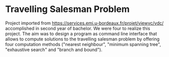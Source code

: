 # Travelling Salesman Problem
Project imported from https://services.emi.u-bordeaux.fr/projet/viewvc/vdc/ accomplished in second year of bachelor. We were four to realize this project. The aim was to design a program as command line interface that allows to compute solutions to the travelling salesman problem by offering four computation methods ("nearest neighbour", "minimum spanning tree", "exhaustive search" and "branch and bound").
